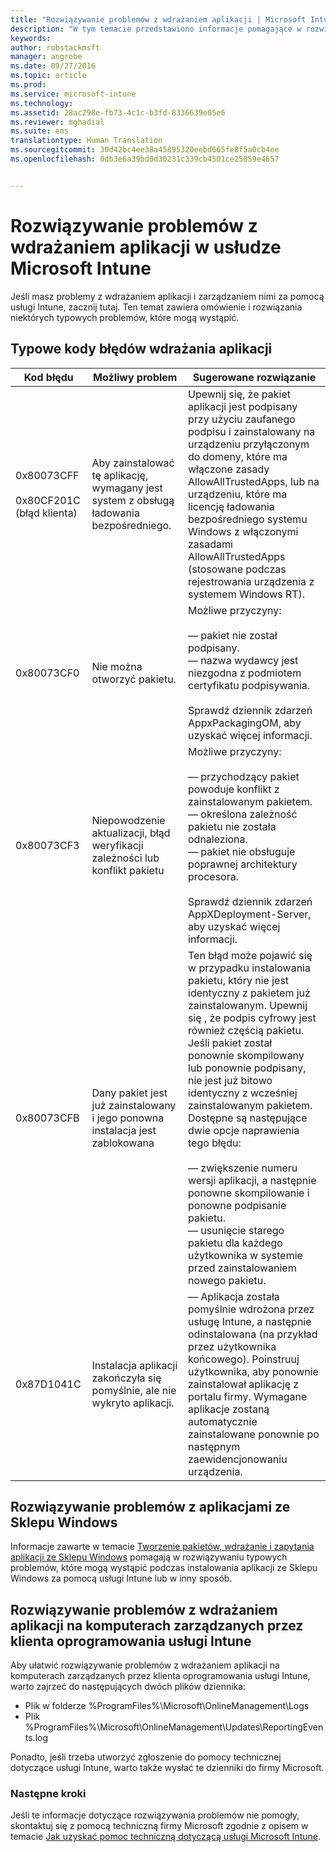 ```yaml
---
title: "Rozwiązywanie problemów z wdrażaniem aplikacji | Microsoft Intune"
description: "W tym temacie przedstawiono informacje pomagające w rozwiązywaniu problemów z wdrażaniem aplikacji w usłudze Microsoft Intune."
keywords: 
author: robstackmsft
manager: angrobe
ms.date: 09/27/2016
ms.topic: article
ms.prod: 
ms.service: microsoft-intune
ms.technology: 
ms.assetid: 28ac298e-fb73-4c1c-b3fd-8336639e05e6
ms.reviewer: mghadial
ms.suite: ems
translationtype: Human Translation
ms.sourcegitcommit: 30d42bc4ee38a45895320eebd665fe8f5a0cb4ee
ms.openlocfilehash: 0db3e6a39bd0d30231c339cb4501ce25059e4657


---
```


# Rozwiązywanie problemów z wdrażaniem aplikacji w usłudze Microsoft Intune
Jeśli masz problemy z wdrażaniem aplikacji i zarządzaniem nimi za pomocą usługi Intune, zacznij tutaj. Ten temat zawiera omówienie i rozwiązania niektórych typowych problemów, które mogą wystąpić.

## Typowe kody błędów wdrażania aplikacji

|Kod błędu|Możliwy problem|Sugerowane rozwiązanie|
|--------------|--------------------|------------------------|
|0x80073CFF<br /><br />0x80CF201C (błąd klienta)|Aby zainstalować tę aplikację, wymagany jest system z obsługą ładowania bezpośredniego.|Upewnij się, że pakiet aplikacji jest podpisany przy użyciu zaufanego podpisu i zainstalowany na urządzeniu przyłączonym do domeny, które ma włączone zasady AllowAllTrustedApps, lub na urządzeniu, które ma licencję ładowania bezpośredniego systemu Windows z włączonymi zasadami AllowAllTrustedApps (stosowane podczas rejestrowania urządzenia z systemem Windows RT).|
|0x80073CF0|Nie można otworzyć pakietu.|Możliwe przyczyny:<br /><br />— pakiet nie został podpisany.<br />— nazwa wydawcy jest niezgodna z podmiotem certyfikatu podpisywania.<br /><br />Sprawdź dziennik zdarzeń AppxPackagingOM, aby uzyskać więcej informacji.|
|0x80073CF3|Niepowodzenie aktualizacji, błąd weryfikacji zależności lub konflikt pakietu|Możliwe przyczyny:<br /><br />— przychodzący pakiet powoduje konflikt z zainstalowanym pakietem.<br />— określona zależność pakietu nie została odnaleziona.<br />— pakiet nie obsługuje poprawnej architektury procesora.<br /><br />Sprawdź dziennik zdarzeń AppXDeployment-Server, aby uzyskać więcej informacji.|
|0x80073CFB|Dany pakiet jest już zainstalowany i jego ponowna instalacja jest zablokowana|Ten błąd może pojawić się w przypadku instalowania pakietu, który nie jest identyczny z pakietem już zainstalowanym. Upewnij się , że podpis cyfrowy jest również częścią pakietu. Jeśli pakiet został ponownie skompilowany lub ponownie podpisany, nie jest już bitowo identyczny z wcześniej zainstalowanym pakietem. Dostępne są następujące dwie opcje naprawienia tego błędu:<br /><br />— zwiększenie numeru wersji aplikacji, a następnie ponowne skompilowanie i ponowne podpisanie pakietu.<br />— usunięcie starego pakietu dla każdego użytkownika w systemie przed zainstalowaniem nowego pakietu.|
|0x87D1041C|Instalacja aplikacji zakończyła się pomyślnie, ale nie wykryto aplikacji.|— Aplikacja została pomyślnie wdrożona przez usługę Intune, a następnie odinstalowana (na przykład przez użytkownika końcowego). Poinstruuj użytkownika, aby ponownie zainstalował aplikację z portalu firmy. Wymagane aplikacje zostaną automatycznie zainstalowane ponownie po następnym zaewidencjonowaniu urządzenia.|

## Rozwiązywanie problemów z aplikacjami ze Sklepu Windows

Informacje zawarte w temacie [Tworzenie pakietów, wdrażanie i zapytania aplikacji ze Sklepu Windows](https://msdn.microsoft.com/library/windows/desktop/hh973484.aspx) pomagają w rozwiązywaniu typowych problemów, które mogą wystąpić podczas instalowania aplikacji ze Sklepu Windows za pomocą usługi Intune lub w inny sposób.

## Rozwiązywanie problemów z wdrażaniem aplikacji na komputerach zarządzanych przez klienta oprogramowania usługi Intune
Aby ułatwić rozwiązywanie problemów z wdrażaniem aplikacji na komputerach zarządzanych przez klienta oprogramowania usługi Intune, warto zajrzeć do następujących dwóch plików dziennika:
- Plik w folderze %ProgramFiles%\Microsoft\OnlineManagement\Logs
- Plik %ProgramFiles%\Microsoft\OnlineManagement\Updates\ReportingEvents.log

Ponadto, jeśli trzeba utworzyć zgłoszenie do pomocy technicznej dotyczące usługi Intune, warto także wysłać te dzienniki do firmy Microsoft.


### Następne kroki
Jeśli te informacje dotyczące rozwiązywania problemów nie pomogły, skontaktuj się z pomocą techniczną firmy Microsoft zgodnie z opisem w temacie [Jak uzyskać pomoc techniczną dotyczącą usługi Microsoft Intune](how-to-get-support-for-microsoft-intune.md).



<!--HONumber=Sep16_HO4-->



